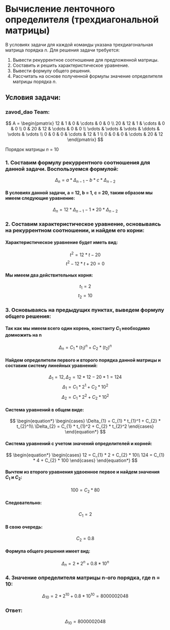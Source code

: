 # Вычисление ленточного определителя (трехдиагональной матрицы)    
В условиях задачи для каждой команды указана трехдиагональная матрица порядка *n*. Для решения задачи требуется:    
1. Вывести рекуррентное соотношение для предложенной матрицы.    
2. Составить и решить характеристическое уравнение.    
3. Вывести формулу общего решения.    
4. Рассчитать на основе полученной формулы значение определителя матрицы порядка *n*.    
## Условия задачи:

### zavod_dao Team:   
$$      
A =       
 \begin{pmatrix}      
  12 & 1 & 0 & \cdots & 0 & 0 \\      
  20 & 12 & 1 & \cdots & 0 & 0 \\      
  0 & 20 & 12 & \cdots & 0 & 0 \\      
  \vdots  & \vdots & \vdots & \ddots & \vdots & \vdots  \\      
  0 & 0 & 0 & \cdots & 12 & 1 \\      
  0 & 0 & 0 & \cdots & 20 & 12       
 \end{pmatrix}      
$$  
  
Порядок матрицы *n* = 10

### 1. Составим формулу рекуррентного соотношения для данной задачи. Воспользуемся формулой:
$$
\Delta_{n} = a * \Delta_{n-1} - b * c * \Delta_{n-2}
$$
#### В условиях данной задачи, a = 12, b = 1, c = 20, таким образом мы имеем следующие уравнение:
$$
\Delta_{n} = 12 * \Delta_{n-1} - 1 * 20 * \Delta_{n-2}
$$
### 2. Составим характеристическое уравнение, основываясь на рекуррентном соотношении, и найдем его корни:
#### Характеристическое уравнение будет иметь вид:
$$
t^2 = 12 * t - 20
$$
$$
t^2 - 12 * t + 20 = 0
$$
#### Мы имеем два действительных корня:
$$
t_{1} = 2
$$
$$
t_{2} = 10
$$
### 3. Основываясь на предыдущих пунктах, выведем формулу общего решения:
#### Так как мы имеем всего один корень, константу $C_{1}$ необходимо домножить на n
$$
\Delta_{n}  = C_{1} * (t_{1})^n + C_{2} * (t_{2})^n
$$
#### Найдем определители первого и второго порядка данной матрицы и составим систему линейных уравнений:
 $$\Delta_{1} = 12, \Delta_{2} = 12 * 12 - 20 * 1= 124 $$
$$
\Delta_{1} = C_{1} * 2^1 + C_{2} * 10^2
$$
$$
\Delta_{2} = C_{1} * 2^2 + C_{2} * 10^2
$$
#### Система уравнений в общем виде:
$$
\begin{equation*}
 \begin{cases}
  \Delta_{1} = C_{1} * t_{1}^1 + C_{2} * t_{2}^1\\
   \Delta_{2} = C_{1} * t_{1}^2 + C_{2} * t_{2}^2
 \end{cases}
\end{equation*}
$$
#### Система уравнений с учетом значений определителей и корней:
$$
\begin{equation*}
 \begin{cases}
  12 = C_{1} * 2 + C_{2} * 10\\
 124 = C_{1} * 4 + C_{2} * 100
 \end{cases}
\end{equation*}
$$
#### Вычтем из второго уравнения удвоенное первое и найдем значения $C_{1}$ и  $C_{2}$:
$$
100 =  C_{2} * 80
$$
#### Следовательно:
$$
C_{1} = 2
$$
#### В свою очередь:
$$
C_{2} = 0.8
$$
#### Формула общего решения имеет вид:
$$
\Delta_{n}  = 2 * 2^n + 0.8 * 10^n 
$$
### 4. Значение определителя матрицы n-ого порядка, где n = 10:
$$
\Delta_{10}  = 2 * 2^10 + 0.8 * 10^10 = 8 000 002 048
$$
### Ответ:
$$
\Delta_{10}  = 8 000 002 048
$$